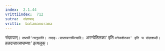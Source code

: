 ```yaml
---
index:  2.1.44
vrittiindex:  712
sutra:  संज्ञायाम्
vritti:  balamanorama 
---
```


संज्ञायाम्। `सप्तमी'त्यनुवर्तते। तदाह--सप्तम्यन्तमित्यादि। `अरण्येतिलका' इति `वनेकशेरुका' इति च संज्ञाशब्दौ। `हलदन्तात्सप्तम्याः' इत्यलुक्।

